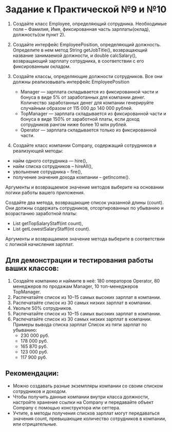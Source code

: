 # Задание к Практической №9 и №10

1. Создайте класс Employee, определяющий сотрудника. Необходимые поля – Фамилия, Имя, фиксированная часть зарплаты(оклад), должность(см пункт 2).
2. Создайте интерфейс EmployeePosition, определяющий должность. Определите в нем метод String getJobTitle(), возвращающий название занимаемой должности, и double calcSalary(), возвращающий зарплату сотрудника, в соответствии с его фиксированным окладом.
3. Создайте классы, определяющие должности сотрудников. Все они должны реализовывать интерфейс EmployeePosition

    -  Manager — зарплата складывается из фиксированной части и бонуса в виде 5% от заработанных для компании денег. Количество заработанных денег для компании генерируйте случайным образом от 115 000 до 140 000 рублей.
    -  TopManager — зарплата складывается из фиксированной части и бонуса в виде 150% от заработной платы, если доход сотрудников рангом ниже более 10 млн рублей.
    - Operator — зарплата складывается только из фиксированной части.

4. Создайте класс компании Company, содержащий сотрудников и реализующей методы:

-   найм одного сотрудника — hire(),
-   найм списка сотрудников – hireAll(),
-   увольнение сотрудника – fire(),
-   получение значения дохода компании – getIncome().

Аргументы и возвращаемое значение методов выберите на основании логики работы вашего приложения.

Создайте два метода, возвращающие список указанной длины (count). Они должны содержать сотрудников, отсортированных по убыванию и возрастанию заработной платы:
-   List<Employee> getTopSalaryStaff(int count),
-   List<Employee> getLowestSalaryStaff(int count).

Аргументы и возвращаемое значение метода выберите в соответствии с логикой начисления зарплат.

## Для демонстрации и тестирования работы ваших классов: 
1. Создайте компанию и наймите в неё: 180 операторов Operator, 80 менеджеров по продажам Manager, 10 топ-менеджеров TopManager. 
2. Распечатайте список из 10–15 самых высоких зарплат в компании. 
3. Распечатайте список из 30 самых низких зарплат в компании. 
4. Увольте 50% сотрудников. 
5. Распечатайте список из 10–15 самых высоких зарплат в компании. 
6. Распечатайте список из 30 самых низких зарплат в компании. Примеры вывода списка зарплат Список из пяти зарплат по убыванию: 
    - 230 000 руб. 
    - 178 000 руб. 
    - 165 870 руб. 
    - 123 000 руб. 
    - 117 900 руб.

## Рекомендации:
-   Можно создавать разные экземпляры компании со своим списком сотрудников и доходом.
-   Чтобы получить данные компании внутри класса должности, настройте хранение ссылки на Company и передавайте объект Company с помощью конструктора или сеттера.
-   Учтите, в методы получения списков зарплат могут передаваться значения count, превышающие количество сотрудников в компании, или отрицательные.

